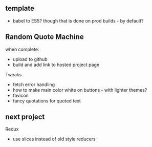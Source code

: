 ## template

- babel to ES5? though that is done on prod builds - by default?

## Random Quote Machine

when complete:
- upload to github
- build and add link to hosted project page

Tweaks
- fetch error handling
- how to make main color white on buttons - with lighter themes?
- favicon
- fancy quotations for quoted text


## next project 

Redux
- use slices instead of old style reducers